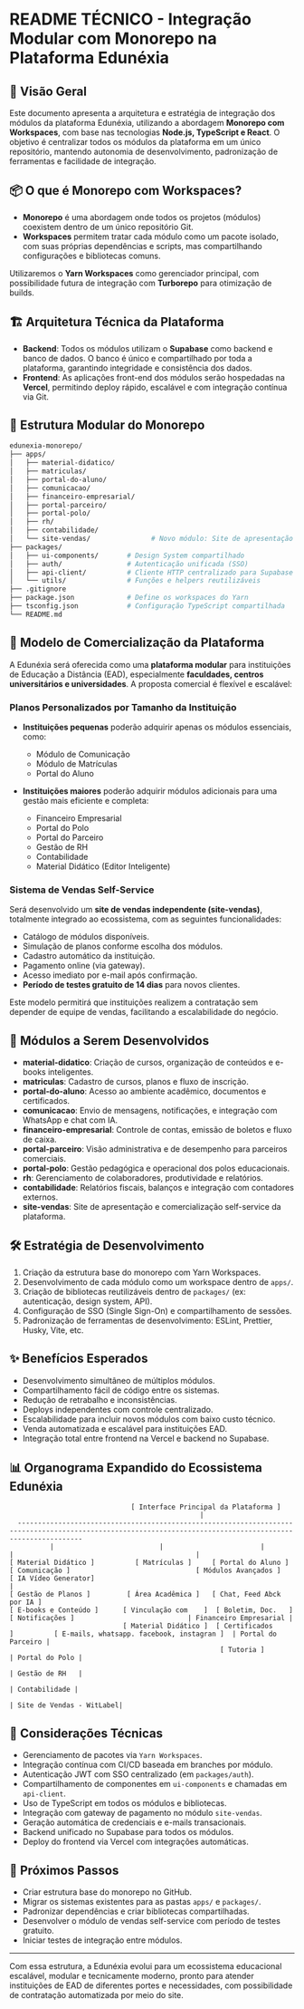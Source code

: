 # README TÉCNICO - Integração Modular com Monorepo na Plataforma Edunéxia

## 🧭 Visão Geral
Este documento apresenta a arquitetura e estratégia de integração dos módulos da plataforma Edunéxia, utilizando a abordagem **Monorepo com Workspaces**, com base nas tecnologias **Node.js, TypeScript e React**. O objetivo é centralizar todos os módulos da plataforma em um único repositório, mantendo autonomia de desenvolvimento, padronização de ferramentas e facilidade de integração.

## 📦 O que é Monorepo com Workspaces?
- **Monorepo** é uma abordagem onde todos os projetos (módulos) coexistem dentro de um único repositório Git.
- **Workspaces** permitem tratar cada módulo como um pacote isolado, com suas próprias dependências e scripts, mas compartilhando configurações e bibliotecas comuns.

Utilizaremos o **Yarn Workspaces** como gerenciador principal, com possibilidade futura de integração com **Turborepo** para otimização de builds.

## 🏗️ Arquitetura Técnica da Plataforma
- **Backend**: Todos os módulos utilizam o **Supabase** como backend e banco de dados. O banco é único e compartilhado por toda a plataforma, garantindo integridade e consistência dos dados.
- **Frontend**: As aplicações front-end dos módulos serão hospedadas na **Vercel**, permitindo deploy rápido, escalável e com integração contínua via Git.

## 📁 Estrutura Modular do Monorepo

```bash
edunexia-monorepo/
├── apps/
│   ├── material-didatico/
│   ├── matriculas/
│   ├── portal-do-aluno/
│   ├── comunicacao/
│   ├── financeiro-empresarial/
│   ├── portal-parceiro/
│   ├── portal-polo/
│   ├── rh/
│   ├── contabilidade/
│   └── site-vendas/               # Novo módulo: Site de apresentação e vendas self-service e whitelabel
├── packages/
│   ├── ui-components/       # Design System compartilhado
│   ├── auth/                # Autenticação unificada (SSO)
│   ├── api-client/          # Cliente HTTP centralizado para Supabase
│   └── utils/               # Funções e helpers reutilizáveis
├── .gitignore
├── package.json             # Define os workspaces do Yarn
├── tsconfig.json            # Configuração TypeScript compartilhada
└── README.md
```

## 💼 Modelo de Comercialização da Plataforma
A Edunéxia será oferecida como uma **plataforma modular** para instituições de Educação a Distância (EAD), especialmente **faculdades, centros universitários e universidades**. A proposta comercial é flexível e escalável:

### Planos Personalizados por Tamanho da Instituição
- **Instituições pequenas** poderão adquirir apenas os módulos essenciais, como:
  - Módulo de Comunicação
  - Módulo de Matrículas
  - Portal do Aluno

- **Instituições maiores** poderão adquirir módulos adicionais para uma gestão mais eficiente e completa:
  - Financeiro Empresarial
  - Portal do Polo
  - Portal do Parceiro
  - Gestão de RH
  - Contabilidade
  - Material Didático (Editor Inteligente)

### Sistema de Vendas Self-Service
Será desenvolvido um **site de vendas independente (site-vendas)**, totalmente integrado ao ecossistema, com as seguintes funcionalidades:
- Catálogo de módulos disponíveis.
- Simulação de planos conforme escolha dos módulos.
- Cadastro automático da instituição.
- Pagamento online (via gateway).
- Acesso imediato por e-mail após confirmação.
- **Período de testes gratuito de 14 dias** para novos clientes.

Este modelo permitirá que instituições realizem a contratação sem depender de equipe de vendas, facilitando a escalabilidade do negócio.

## 🚀 Módulos a Serem Desenvolvidos
- **material-didatico**: Criação de cursos, organização de conteúdos e e-books inteligentes.
- **matriculas**: Cadastro de cursos, planos e fluxo de inscrição.
- **portal-do-aluno**: Acesso ao ambiente acadêmico, documentos e certificados.
- **comunicacao**: Envio de mensagens, notificações, e integração com WhatsApp e chat com IA.
- **financeiro-empresarial**: Controle de contas, emissão de boletos e fluxo de caixa.
- **portal-parceiro**: Visão administrativa e de desempenho para parceiros comerciais.
- **portal-polo**: Gestão pedagógica e operacional dos polos educacionais.
- **rh**: Gerenciamento de colaboradores, produtividade e relatórios.
- **contabilidade**: Relatórios fiscais, balanços e integração com contadores externos.
- **site-vendas**: Site de apresentação e comercialização self-service da plataforma.

## 🛠️ Estratégia de Desenvolvimento
1. Criação da estrutura base do monorepo com Yarn Workspaces.
2. Desenvolvimento de cada módulo como um workspace dentro de `apps/`.
3. Criação de bibliotecas reutilizáveis dentro de `packages/` (ex: autenticação, design system, API).
4. Configuração de SSO (Single Sign-On) e compartilhamento de sessões.
5. Padronização de ferramentas de desenvolvimento: ESLint, Prettier, Husky, Vite, etc.

## ✨ Benefícios Esperados
- Desenvolvimento simultâneo de múltiplos módulos.
- Compartilhamento fácil de código entre os sistemas.
- Redução de retrabalho e inconsistências.
- Deploys independentes com controle centralizado.
- Escalabilidade para incluir novos módulos com baixo custo técnico.
- Venda automatizada e escalável para instituições EAD.
- Integração total entre frontend na Vercel e backend no Supabase.

## 📊 Organograma Expandido do Ecossistema Edunéxia

```
                              [ Interface Principal da Plataforma ]
                                               |
  ------------------------------------------------------------------------------------------------------------------------------------------------------------
          |                          |                        |                        |                                             |                          
[ Material Didático ]          [ Matrículas ]     [ Portal do Aluno ]            [ Comunicação ]                               [ Módulos Avançados ]
[ IA Vídeo Generator]                                                                    |                                     
[ Gestão de Planos ]         [ Área Acadêmica ]   [ Chat, Feed Abck por IA ]    
[ E-books e Conteúdo ]      [ Vinculação com    ]  [ Boletim, Doc.   ]           [ Notificações ]                            | Financeiro Empresarial |
                            [ Material Didático ]  [ Certificados     ]          [ E-mails, whatsapp. facebook, instagran ]  | Portal do Parceiro |
                                                    [ Tutoria ]                                                              | Portal do Polo |
                                                                                                                             | Gestão de RH   |
                                                                                                                             | Contabilidade |
                                                                                                                             | Site de Vendas - WitLabel|
```

## 🔧 Considerações Técnicas
- Gerenciamento de pacotes via `Yarn Workspaces`.
- Integração contínua com CI/CD baseada em branches por módulo.
- Autenticação JWT com SSO centralizado (em `packages/auth`).
- Compartilhamento de componentes em `ui-components` e chamadas em `api-client`.
- Uso de TypeScript em todos os módulos e bibliotecas.
- Integração com gateway de pagamento no módulo `site-vendas`.
- Geração automática de credenciais e e-mails transacionais.
- Backend unificado no Supabase para todos os módulos.
- Deploy do frontend via Vercel com integrações automáticas.

## 🎯 Próximos Passos
- Criar estrutura base do monorepo no GitHub.
- Migrar os sistemas existentes para as pastas `apps/` e `packages/`.
- Padronizar dependências e criar bibliotecas compartilhadas.
- Desenvolver o módulo de vendas self-service com período de testes gratuito.
- Iniciar testes de integração entre módulos.

---

Com essa estrutura, a Edunéxia evolui para um ecossistema educacional escalável, modular e tecnicamente moderno, pronto para atender instituições de EAD de diferentes portes e necessidades, com possibilidade de contratação automatizada por meio do site.
